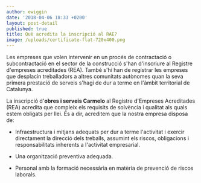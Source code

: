 ```yaml
---
author: ewiggin
date: '2018-04-06 18:33 +0200'
layout: post-detail
published: true
title: Què acredita la inscripció al RAE?
image: /uploads/certificate-flat-720x400.png
---
```


Les empreses que volen intervenir en un procés de contractació o subcontractació en el sector de la construcció s'han d'inscriure al Registre d'empreses acreditades (REA). També s'hi han de registrar les empreses que desplacin treballadors a altres comunitats autònomes quan la seva primera prestació de serveis s'hagi de dur a terme en l'àmbit territorial de Catalunya.

<!--more-->

La inscripció d'**obres i serveis Carmelo** al Registre d'Empreses Acreditades (REA) acredita que compleix els requisits de solvència i qualitat als quals estem obligats per llei. És a dir, acreditem que la nostra empresa disposa de:  

- Infraestructura i mitjans adequats per dur a terme l'activitat i exercir directament la direcció dels treballs, assumint els riscos, obligacions i responsabilitats inherents a l'activitat empresarial.  

- Una organització preventiva adequada.  

- Personal amb la formació necessària en matèria de prevenció de riscos laborals.

